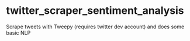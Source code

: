 # twitter_scraper_sentiment_analysis
Scrape tweets with Tweepy (requires twitter dev account) and does some basic NLP
